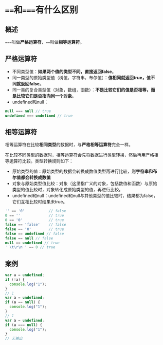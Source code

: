 # `==`和`===`有什么区别

## 概述

`===`叫做**严格运算符**，`==`叫做**相等运算符**。

## 严格运算符

- 不同类型值：**如果两个值的类型不同，直接返回false**。
- 同一类型的原始类型值（树值，字符串，布尔值）：**值相同就返回true，值不同就返回false**。
- 同一类的复合类型值（对象，数组，函数）：**不是比较它们的值是否相等，而是比较它们是否指向同一个对象**。
- undefined和null：

```javascript
null === null // true
undefined === undefined // true
```

## 相等运算符

相等运算符在比较**相同类型**的数据时，与**严格相等运算符**完全一样。

在比较不同类型的数据时，相等运算符会先将数据进行类型转换，然后再用严格相等运算符比较。类型转换规则如下：

- 原始类型的值：原始类型的数据会转换成数值类型再进行比较，则**字符串和布尔值都会转换成数值**
- 对象与原始类型值比较：对象（这里指广义的对象，包括数值和函数）与原始类型的值比较时，对象转化成原始类型的值，再进行比较。
- undefined和null：undefined和null与其他类型的值比较时，结果都为false，它们互相比较时结果未true。

```javascript
'' == '0'           // false
0 == ''             // true
0 == '0'            // true
false == 'false'    // false
false == '0'        // true
false == undefined // false
false == null // false
null == undefined // true
' \t\r\n ' == 0 // true
```

## 案例

```javascript
var a = undefined;
if (!a) {
  console.log("1");
}
// 1
var a = undefined;
if (a == null) {
  console.log("1");
}
// 1
var a = undefined;
if (a === null) {
  console.log("1");
}
// 无输出
```

